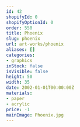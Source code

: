```yaml
---
id: 42
shopifyId: 0
shopifyOptionId: 0
order: 550
title: Phoenix
slug: phoenix
url: art-works/phoenix
aliases: []
categories:
- graphics
inStock: false
isVisible: false
height: 50
width: 35
date: 2002-01-01T00:00:00Z
materials:
- paper
- acrylic
price: -1
mainImage: Phoenix.jpg
---
```

